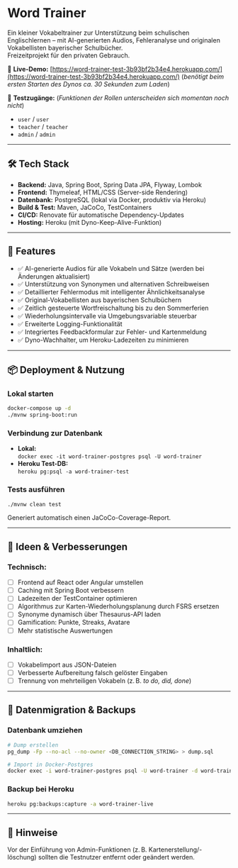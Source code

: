 # Word Trainer

Ein kleiner Vokabeltrainer zur Unterstützung beim schulischen Englischlernen – mit AI-generierten Audios, Fehleranalyse und originalen Vokabellisten bayerischer Schulbücher.  
Freizeitprojekt für den privaten Gebrauch.

🔗 **Live-Demo:** [https://word-trainer-test-3b93bf2b34e4.herokuapp.com/](https://word-trainer-test-3b93bf2b34e4.herokuapp.com/) (*benötigt beim ersten Starten des Dynos ca. 30 Sekunden zum Laden*)

👤 **Testzugänge:** (*Funktionen der Rollen unterscheiden sich momentan noch nicht*)
- `user` / `user`  
- `teacher` / `teacher`  
- `admin` / `admin`  

---

## 🛠️ Tech Stack

- **Backend:** Java, Spring Boot, Spring Data JPA, Flyway, Lombok
- **Frontend:** Thymeleaf, HTML/CSS (Server-side Rendering)
- **Datenbank:** PostgreSQL (lokal via Docker, produktiv via Heroku)
- **Build & Test:** Maven, JaCoCo, TestContainers
- **CI/CD:** Renovate für automatische Dependency-Updates
- **Hosting:** Heroku (mit Dyno-Keep-Alive-Funktion)

---

## 🚀 Features

- ✅ AI-generierte Audios für alle Vokabeln und Sätze (werden bei Änderungen aktualisiert)
- ✅ Unterstützung von Synonymen und alternativen Schreibweisen
- ✅ Detaillierter Fehlermodus mit intelligenter Ähnlichkeitsanalyse
- ✅ Original-Vokabellisten aus bayerischen Schulbüchern
- ✅ Zeitlich gesteuerte Wortfreischaltung bis zu den Sommerferien
- ✅ Wiederholungsintervalle via Umgebungsvariable steuerbar
- ✅ Erweiterte Logging-Funktionalität
- ✅ Integriertes Feedbackformular zur Fehler- und Kartenmeldung
- ✅ Dyno-Wachhalter, um Heroku-Ladezeiten zu minimieren

---

## 📦 Deployment & Nutzung

### Lokal starten

```bash
docker-compose up -d
./mvnw spring-boot:run
```

### Verbindung zur Datenbank

- **Lokal:**  
  `docker exec -it word-trainer-postgres psql -U word-trainer`
- **Heroku Test-DB:**  
  `heroku pg:psql -a word-trainer-test`

### Tests ausführen

```bash
./mvnw clean test
```

Generiert automatisch einen JaCoCo-Coverage-Report.

---

## 🧠 Ideen & Verbesserungen

### Technisch:
- [ ] Frontend auf React oder Angular umstellen
- [ ] Caching mit Spring Boot verbessern
- [ ] Ladezeiten der TestContainer optimieren
- [ ] Algorithmus zur Karten-Wiederholungsplanung durch FSRS ersetzen
- [ ] Synonyme dynamisch über Thesaurus-API laden
- [ ] Gamification: Punkte, Streaks, Avatare
- [ ] Mehr statistische Auswertungen

### Inhaltlich:
- [ ] Vokabelimport aus JSON-Dateien
- [ ] Verbesserte Aufbereitung falsch gelöster Eingaben
- [ ] Trennung von mehrteiligen Vokabeln (z. B. *to do, did, done*)

---

## 🧪 Datenmigration & Backups

### Datenbank umziehen

```bash
# Dump erstellen
pg_dump -Fp --no-acl --no-owner <DB_CONNECTION_STRING> > dump.sql

# Import in Docker-Postgres
docker exec -i word-trainer-postgres psql -U word-trainer -d word-trainer < dump.sql
```

### Backup bei Heroku

```bash
heroku pg:backups:capture -a word-trainer-live
```

---

## 📌 Hinweise

Vor der Einführung von Admin-Funktionen (z. B. Kartenerstellung/-löschung) sollten die Testnutzer entfernt oder geändert werden.

